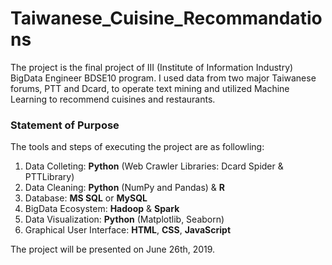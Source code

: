 # Taiwanese_Cuisine_Recommandations
The project is the final project of III (Institute of Information Industry) BigData Engineer BDSE10 program. I used data from two major Taiwanese forums, PTT and Dcard, to operate text mining and utilized Machine Learning to recommend cuisines and restaurants. 

<h3>Statement of Purpose</h3>
<p>The tools and steps of executing the project are as followling:</p>
<ol>
  <li>Data Colleting: <b>Python</b> (Web Crawler Libraries: Dcard Spider & PTTLibrary)</li>
  <li>Data Cleaning: <b>Python</b> (NumPy and Pandas) & <b>R</b></li>
  <li>Database: <b>MS SQL</b> or <b>MySQL</b></li>
  <li>BigData Ecosystem: <b>Hadoop</b> & <b>Spark</b></li>
  <li>Data Visualization: <b>Python</b> (Matplotlib, Seaborn)</li>
  <li>Graphical User Interface: <b>HTML</b>, <b>CSS</b>, <b>JavaScript</b></li>
</ol>
<p>The project will be presented on June 26th, 2019.<p>
